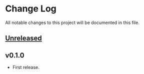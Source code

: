 # Change Log
All notable changes to this project will be documented in this file.

## [Unreleased]

## v0.1.0

- First release.

[Unreleased]: https://github.com/miurahr/omegat-plugin-epwing/compare/v0.1.0...HEAD
